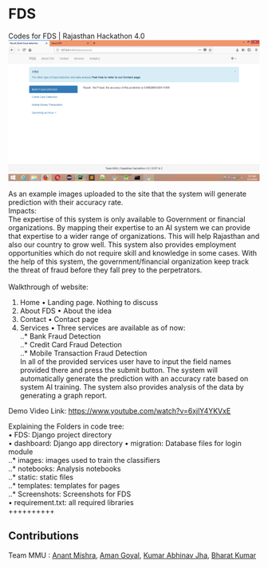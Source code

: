 # FDS
Codes for FDS | Rajasthan Hackathon 4.0
![alt text](https://github.com/Marwari/FDS/blob/master/screenshots/Screenshot_2.png "Predictions by FDS")
 
As an example images uploaded to the site that the system will generate prediction with their accuracy rate.<br>
Impacts:<br>
The expertise of this system is only available to Government or financial organizations. By mapping their expertise to an AI system we can provide that expertise to a wider range of organizations. This will help Rajasthan and also our country to grow well. This system also provides employment opportunities which do not require skill and knowledge in some cases. With the help of this system, the government/financial organization keep track the threat of fraud before they fall prey to the perpetrators.<br><br>
Walkthrough of website:
1. Home • Landing page. Nothing to discuss <br>
2. About FDS • About the idea <br>
3. Contact • Contact page <br>
4. Services • Three services are available as of now:<br>
..*	Bank Fraud Detection<br>
..*	Credit Card Fraud Detection<br>
..*	Mobile Transaction Fraud Detection<br>
In all of the provided services user have to input the field names provided there and press the submit button. The system will automatically generate the prediction with an accuracy rate based on system AI training. The system also provides analysis of the data by generating a graph report. <br>

Demo Video Link: https://www.youtube.com/watch?v=6xjlY4YKVxE
<br>

Explaining the Folders in code tree:<br>
•	FDS: Django project directory<br>
•	dashboard: Django app directory
•	migration: Database files for login module<br>
 ..*     images: images used to train the classifiers<br>
 ..*     notebooks: Analysis notebooks <br>
 ..*     static: static files<br>
 ..*	   templates: templates for pages<br>
 ..*	Screenshots: Screenshots for FDS<br>
•	requirement.txt: all required libraries<br>
++++++++++

## Contributions
Team MMU : [Anant Mishra](https://github.com/anantmishra1997), [Aman Goyal](https://github.com/aman16997), [Kumar Abhinav Jha](https://github.com/Abhinav184), [Bharat Kumar](https://github.com/Marwari)

